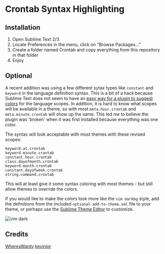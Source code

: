 Crontab Syntax Highlighting
===========================

Installation
------------

1. Open Sublime Text 2/3
2. Locate Preferences in the menu, click on "Browse Packages..."
3. Create a folder named Crontab and copy everything from this repository in that folder
4. Enjoy


Optional
-----------

A recent addition was using a few different sytax types like `constant` and `keyword`
in the language definition syntax. This is a bit of a hack because Sublime Text does not
seem to have an [easy way for a plugin to suggest colors][1] for the language scopes. In
addition, it is hard to know what scopes will be available in a theme, so with most
`meta.hour.crontab` and `meta.minute.crontab` will show up the same. This led me to believe
the plugin was 'broken' when it was first installed because everything was one color.

The syntax will look acceptable with most themes with these revised scopes:

	keyword.at.crontab
	keyword.minute.crontab
	constant.hour.crontab
	class.dayofmonth.crontab
	keyword.month.crontab
	constant.dayofweek.crontab
	string.command.crontab

This will at least give it some syntax coloring with most themes - but still allow themes
to override the colors.

If you would like to make the colors look more like the `vim darkbg` style,
add the definitions from the included `optional-add-to-theme.xml` file to your theme, or
perhaps use the [Sublime Theme Editor](http://tmtheme-editor.herokuapp.com/) to customize.

![vim dark][2]





Credits
-------

[WheresWardy](https://github.com/WheresWardy)
[kevinior](https://github.com/kevinior)


[1]: http://stackoverflow.com/questions/19235792/change-color-of-specific-words-in-sublime-text-3
[2]: http://puu.sh/gMCo3/df588859e4.png "screenshot"
